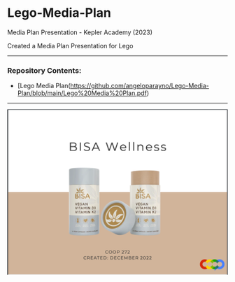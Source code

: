 # Lego-Media-Plan
Media Plan Presentation - Kepler Academy (2023)

Created a Media Plan Presentation for Lego

---
### Repository Contents:
* [Lego Media Plan(https://github.com/angeloparayno/Lego-Media-Plan/blob/main/Lego%20Media%20Plan.pdf)

---
[![](https://github.com/angeloparayno/Bisa-Wellness/blob/main/Images/Title%20Slide.png)](https://github.com/angeloparayno/Bisa-Wellness/blob/main/Bisa%20Wellness%20-%20C272.pdf)

